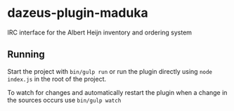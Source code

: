 # dazeus-plugin-maduka
IRC interface for the Albert Heijn inventory and ordering system

## Running
Start the project with `bin/gulp run` or run the plugin directly using
`node index.js` in the root of the project.

To watch for changes and automatically restart the plugin when a change in the
sources occurs use `bin/gulp watch`

